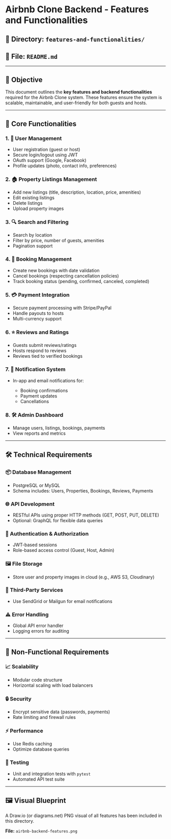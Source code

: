 # Airbnb Clone Backend - Features and Functionalities

## 📁 Directory: `features-and-functionalities/`

## 📄 File: `README.md`

---

## 🎯 Objective

This document outlines the **key features and backend functionalities** required for the Airbnb Clone system. These features ensure the system is scalable, maintainable, and user-friendly for both guests and hosts.

---

## 🧩 Core Functionalities

### 1. 👤 User Management

* User registration (guest or host)
* Secure login/logout using JWT
* OAuth support (Google, Facebook)
* Profile updates (photo, contact info, preferences)

### 2. 🏠 Property Listings Management

* Add new listings (title, description, location, price, amenities)
* Edit existing listings
* Delete listings
* Upload property images

### 3. 🔍 Search and Filtering

* Search by location
* Filter by price, number of guests, amenities
* Pagination support

### 4. 📅 Booking Management

* Create new bookings with date validation
* Cancel bookings (respecting cancellation policies)
* Track booking status (pending, confirmed, canceled, completed)

### 5. 💳 Payment Integration

* Secure payment processing with Stripe/PayPal
* Handle payouts to hosts
* Multi-currency support

### 6. ⭐ Reviews and Ratings

* Guests submit reviews/ratings
* Hosts respond to reviews
* Reviews tied to verified bookings

### 7. 🔔 Notification System

* In-app and email notifications for:

  * Booking confirmations
  * Payment updates
  * Cancellations

### 8. 🛠️ Admin Dashboard

* Manage users, listings, bookings, payments
* View reports and metrics

---

## 🛠 Technical Requirements

### 📦 Database Management

* PostgreSQL or MySQL
* Schema includes: Users, Properties, Bookings, Reviews, Payments

### 🌐 API Development

* RESTful APIs using proper HTTP methods (GET, POST, PUT, DELETE)
* Optional: GraphQL for flexible data queries

### 🔐 Authentication & Authorization

* JWT-based sessions
* Role-based access control (Guest, Host, Admin)

### 🖼 File Storage

* Store user and property images in cloud (e.g., AWS S3, Cloudinary)

### 📧 Third-Party Services

* Use SendGrid or Mailgun for email notifications

### ⚠ Error Handling

* Global API error handler
* Logging errors for auditing

---

## 🚀 Non-Functional Requirements

### 📈 Scalability

* Modular code structure
* Horizontal scaling with load balancers

### 🔒 Security

* Encrypt sensitive data (passwords, payments)
* Rate limiting and firewall rules

### ⚡ Performance

* Use Redis caching
* Optimize database queries

### 🧪 Testing

* Unit and integration tests with `pytest`
* Automated API test suite

---

## 🖼️ Visual Blueprint

A Draw\.io (or diagrams.net) PNG visual of all features has been included in this directory.

**File:** `airbnb-backend-features.png`